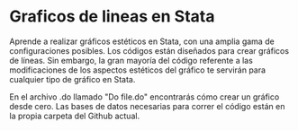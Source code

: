 # Graficos de lineas en Stata
Aprende a realizar gráficos estéticos en Stata, con una amplia gama de configuraciones posibles. Los códigos están diseñados para crear gráficos de líneas. Sin embargo, la gran mayoría del código referente a las modificaciones de los aspectos estéticos del gráfico te servirán para cualquier tipo de gráfico en Stata. 

En el archivo .do llamado "Do file.do" encontrarás cómo crear un gráfico desde cero. Las bases de datos necesarias para correr el código están en la propia carpeta del Github actual. 
